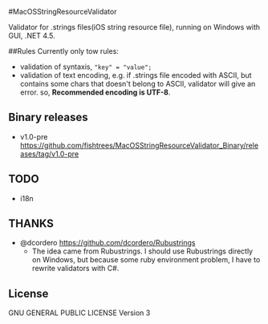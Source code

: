 #MacOSStringResourceValidator

Validator for .strings files(iOS string resource file), running on Windows with GUI, .NET 4.5. 

##Rules
Currently only tow rules:
* validation of syntaxis, `"key" = "value";`
* validation of text encoding, e.g. if .strings file encoded with ASCII, but contains some chars that doesn't belong to ASCII, validator will give an error. so, **Recommended encoding is UTF-8**.

## Binary releases

* v1.0-pre https://github.com/fishtrees/MacOSStringResourceValidator_Binary/releases/tag/v1.0-pre

## TODO

* i18n

## THANKS
* @dcordero https://github.com/dcordero/Rubustrings
  * The idea came from Rubustrings. I should use Rubustrings directly on Windows, but because some ruby environment problem, I have to rewrite validators with C#. 

## License
GNU GENERAL PUBLIC LICENSE Version 3
